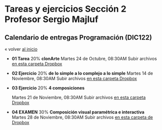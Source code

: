 # Tareas y ejercicios Sección 2 Profesor Sergio Majluf

## Calendario de entregas Programación (DIC122)


« volver [al inicio](https://github.com/sergiomajluf/Programacion-Diseno-UDD)

* **01 Tarea** 20%
  **clonArte**
  Martes 24 de Octubre, 08:30AM
  Subir archivos [en esta carpeta Dropbox](https://www.dropbox.com/request/flGladTA1EmEVj5w6Ojj)


* **02 Ejercicio** 20%
  **de lo simple a lo complejo a lo simple**
  Martes 14 de Noviembre, 08:30AM
  Subir archivos [en esta carpeta Dropbox](https://www.dropbox.com/request/PTT7oICvpKhlj2FOTDrO)


* **03 Ejercicio** 20%
  **4 composiciones**

  Martes 21 de Noviembre, 08:30AM
  Subir archivos [en esta carpeta Dropbox](https://www.dropbox.com/request/2psmpnQmiJopxBJeetR9)


* **04 EXAMEN** 30%
  **Composición visual paramétrica e interactiva**
  Martes 28 de Noviembre, 08:30AM
  Subir archivos [en esta carpeta de Dropbox](https://www.dropbox.com/request/TBYS5qyFdglLWRzexsZL)


